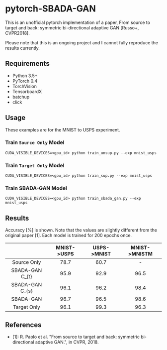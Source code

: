 # pytorch-SBADA-GAN

This is an unofficial pytorch implementation of a paper, From source to target and back: symmetric bi-directional adaptive GAN [Russo+, CVPR2018].

Please note that this is an ongoing project and I cannot fully reproduce the results currently.


## Requirements
- Python 3.5+
- PyTorch 0.4
- TorchVision
- TensorboardX
- batchup
- click


## Usage

These examples are for the MNIST to USPS experiment.

### Train `Source Only` Model
```
CUDA_VISIBLE_DEVICES=<gpu_id> python train_unsup.py --exp mnist_usps
```

### Train `Target Only` Model
```
CUDA_VISIBLE_DEVICES=<gpu_id> python train_sup.py --exp mnist_usps
```

### Train SBADA-GAN Model
```
CUDA_VISIBLE_DEVICES=<gpu_id> python train_sbada_gan.py --exp mnist_usps
```

## Results
Accuracy [%] is shown. Note that the values are slightly different from the original paper [1].
Each model is trained for 200 epochs once.

| | MNIST->USPS | USPS->MNIST | MNIST->MNISTM |
:---:|:----:|:----:|:----: 
| Source Only | 78.7 | 60.7 | - |
| SBADA-GAN C_{t} | 95.9 | 92.9 | 96.5 |
| SBADA-GAN C_{s} | 96.1 | 96.2 | 98.4|
| SBADA-GAN | 96.7 | 96.5 | 98.6 |
| Target Only | 96.1 | 99.3 | 96.3 |

## References
- [1]: R. Paolo et al. "From source to target and back: symmetric bi-directional adaptive GAN.", in CVPR, 2018.
